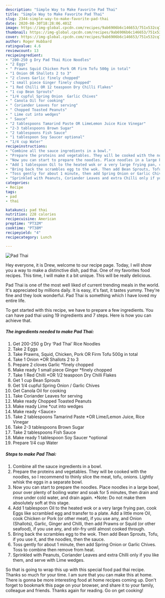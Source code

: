 ```yaml
---
description: "Simple Way to Make Favorite Pad Thai"
title: "Simple Way to Make Favorite Pad Thai"
slug: 2344-simple-way-to-make-favorite-pad-thai
date: 2020-08-30T18:28:06.401Z
image: https://img-global.cpcdn.com/recipes/9ab6906b6c146653/751x532cq70/pad-thai-recipe-main-photo.jpg
thumbnail: https://img-global.cpcdn.com/recipes/9ab6906b6c146653/751x532cq70/pad-thai-recipe-main-photo.jpg
cover: https://img-global.cpcdn.com/recipes/9ab6906b6c146653/751x532cq70/pad-thai-recipe-main-photo.jpg
author: Roger Hubbard
ratingvalue: 4.6
reviewcount: 13
recipeingredient:
- "200-250 g Dry Pad Thai Rice Noodles"
- "2 Eggs"
- " Prawns Squid Chicken Pork OR Firm Tofu 500g in total"
- "1 Onion OR Shallots 2 to 3"
- "2 cloves Garlic finely chopped"
- "1 small piece Ginger finely chopped"
- "1 Red Chilli OR 12 teaspoon Dry Chilli Flakes"
- "1 cup Bean Sprouts"
- "1/4 cupful Spring Onion  Garlic Chives"
- " Canola Oil for cooking"
- " Coriander Leaves for serving"
- " Chopped Toasted Peanuts"
- " Lime cut into wedges"
- " Sauce"
- "2 tablespoons Tamarind Paste OR LimeLemon Juice Rice Vinegar"
- "2-3 tablespoons Brown Sugar"
- "2 tablespoons Fish Sauce"
- "1 tablespoon Soy Saucer optional"
- "1/4 cup Water"
recipeinstructions:
- "Combine all the sauce ingredients in a bowl."
- "Prepare the proteins and vegetables. They will be cooked with the noodles, so I recommend to thinly slice the meat, tofu, onions. Lightly whisk the eggs in a separate bowl."
- "Now you can start to prepare the noodles. Place noodles in a large bowl, pour over plenty of boiling water and soak for 5 minutes, then drain and rinse under cold water, and drain again. *Note: Do not make them absolutely soft at this stage."
- "Add 1 tablespoon Oil to the heated wok or a very large frying pan, cook Eggs like scrambled egg and transfer to a plate. Add a little more Oil, cook Chicken or Pork (or other meat), if you use any, and Onion (Shallots), Garlic, Ginger and Chilli, then add Prawns or Squid (or other seafood), if you use any, and stir-fry until almost cooked through."
- "Bring back the scrambles egg to the wok. Then add Bean Sprouts, Tofu, if you use it, and the noodles, then the sauce."
- "Toss gently for about 1 minute, then add Spring Onion or Garlic Chives. Toss to combine then remove from heat."
- "Sprinkled with Peanuts, Coriander Leaves and extra Chilli only if you like them, and serve with Lime wedges."
categories:
- Recipe
tags:
- pad
- thai

katakunci: pad thai 
nutrition: 228 calories
recipecuisine: American
preptime: "PT32M"
cooktime: "PT38M"
recipeyield: "4"
recipecategory: Lunch

---
```



![Pad Thai](https://img-global.cpcdn.com/recipes/9ab6906b6c146653/751x532cq70/pad-thai-recipe-main-photo.jpg)

Hey everyone, it is Drew, welcome to our recipe page. Today, I will show you a way to make a distinctive dish, pad thai. One of my favorites food recipes. This time, I will make it a bit unique. This will be really delicious.

Pad Thai is one of the most well liked of current trending meals in the world. It's appreciated by millions daily. It is easy, it's fast, it tastes yummy. They're fine and they look wonderful. Pad Thai is something which I have loved my entire life.




To get started with this recipe, we have to prepare a few ingredients. You can have pad thai using 19 ingredients and 7 steps. Here is how you can achieve that.

<!--inarticleads1-->

##### The ingredients needed to make Pad Thai:

1. Get 200-250 g Dry ‘Pad Thai’ Rice Noodles
1. Take 2 Eggs
1. Take  Prawns, Squid, Chicken, Pork OR Firm Tofu 500g in total
1. Take 1 Onion *OR Shallots 2 to 3
1. Prepare 2 cloves Garlic *finely chopped
1. Make ready 1 small piece Ginger *finely chopped
1. Take 1 Red Chilli *OR 1/2 teaspoon Dry Chilli Flakes
1. Get 1 cup Bean Sprouts
1. Get 1/4 cupful Spring Onion / Garlic Chives
1. Get  Canola Oil for cooking
1. Take  Coriander Leaves for serving
1. Make ready  Chopped Toasted Peanuts
1. Make ready  Lime *cut into wedges
1. Make ready  &lt;Sauce&gt;
1. Take 2 tablespoons Tamarind Paste *OR Lime/Lemon Juice, Rice Vinegar
1. Take 2-3 tablespoons Brown Sugar
1. Take 2 tablespoons Fish Sauce
1. Make ready 1 tablespoon Soy Saucer *optional
1. Prepare 1/4 cup Water




<!--inarticleads2-->

##### Steps to make Pad Thai:

1. Combine all the sauce ingredients in a bowl.
1. Prepare the proteins and vegetables. They will be cooked with the noodles, so I recommend to thinly slice the meat, tofu, onions. Lightly whisk the eggs in a separate bowl.
1. Now you can start to prepare the noodles. Place noodles in a large bowl, pour over plenty of boiling water and soak for 5 minutes, then drain and rinse under cold water, and drain again. *Note: Do not make them absolutely soft at this stage.
1. Add 1 tablespoon Oil to the heated wok or a very large frying pan, cook Eggs like scrambled egg and transfer to a plate. Add a little more Oil, cook Chicken or Pork (or other meat), if you use any, and Onion (Shallots), Garlic, Ginger and Chilli, then add Prawns or Squid (or other seafood), if you use any, and stir-fry until almost cooked through.
1. Bring back the scrambles egg to the wok. Then add Bean Sprouts, Tofu, if you use it, and the noodles, then the sauce.
1. Toss gently for about 1 minute, then add Spring Onion or Garlic Chives. Toss to combine then remove from heat.
1. Sprinkled with Peanuts, Coriander Leaves and extra Chilli only if you like them, and serve with Lime wedges.




So that is going to wrap this up with this special food pad thai recipe. Thanks so much for your time. I am sure that you can make this at home. There is gonna be more interesting food at home recipes coming up. Don't forget to bookmark this page on your browser, and share it to your family, colleague and friends. Thanks again for reading. Go on get cooking!

